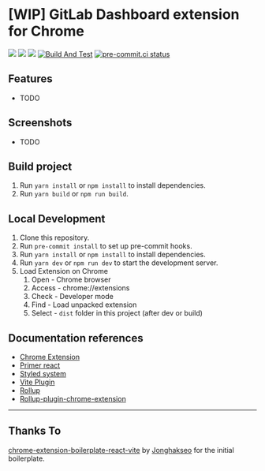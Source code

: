 # [WIP] GitLab Dashboard extension for Chrome

![](https://img.shields.io/badge/React-61DAFB?style=flat-square&logo=react&logoColor=black)
![](https://img.shields.io/badge/Typescript-3178C6?style=flat-square&logo=typescript&logoColor=white)
![](https://badges.aleen42.com/src/vitejs.svg)
[![Build And Test](https://github.com/aarcangeli/chrome-gitlab-dashboard/actions/workflows/build.yml/badge.svg?branch=main)](https://github.com/aarcangeli/chrome-gitlab-dashboard/actions/workflows/build.yml)
[![pre-commit.ci status](https://results.pre-commit.ci/badge/github/aarcangeli/chrome-gitlab-dashboard/main.svg)](https://results.pre-commit.ci/latest/github/aarcangeli/chrome-gitlab-dashboard/main)

## Features

- TODO

## Screenshots

- TODO

## Build project

1. Run `yarn install` or `npm install` to install dependencies.
2. Run `yarn build` or `npm run build`.

## Local Development

1. Clone this repository.
2. Run `pre-commit install` to set up pre-commit hooks.
3. Run `yarn install` or `npm install` to install dependencies.
4. Run `yarn dev` or `npm run dev` to start the development server.
5. Load Extension on Chrome
   1. Open - Chrome browser
   2. Access - chrome://extensions
   3. Check - Developer mode
   4. Find - Load unpacked extension
   5. Select - `dist` folder in this project (after dev or build)

## Documentation references

- [Chrome Extension](https://developer.chrome.com/docs/extensions/mv3/)
- [Primer react](https://primer.style/react/)
- [Styled system](https://styled-system.com/)
- [Vite Plugin](https://vitejs.dev/guide/api-plugin.html)
- [Rollup](https://rollupjs.org/guide/en/)
- [Rollup-plugin-chrome-extension](https://www.extend-chrome.dev/rollup-plugin)

---

## Thanks To

[chrome-extension-boilerplate-react-vite](https://github.com/Jonghakseo/chrome-extension-boilerplate-react-vite) by [Jonghakseo](https://github.com/Jonghakseo) for the initial boilerplate.
